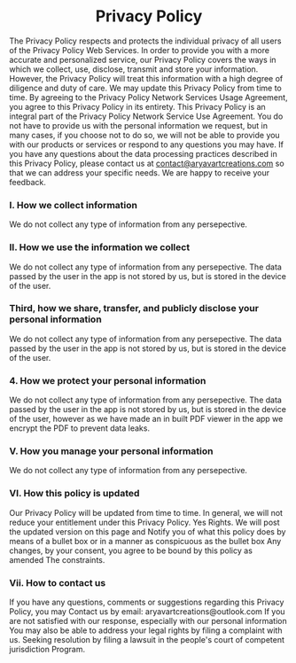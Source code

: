 <h1 align="center">Privacy Policy</h1>

The Privacy Policy respects and protects the individual privacy of all users of the Privacy Policy
Web Services. In order to provide you with a more accurate and personalized service, our Privacy
Policy covers the ways in which we collect, use, disclose, transmit and store your information.
However, the Privacy Policy will treat this information with a high degree of diligence and duty of
care. We may update this Privacy Policy from time to time. By agreeing to the Privacy Policy Network
Services Usage Agreement, you agree to this Privacy Policy in its entirety. This Privacy Policy is
an integral part of the Privacy Policy Network Service Use Agreement. You do not have to provide us
with the personal information we request, but in many cases, if you choose not to do so, we will not
be able to provide you with our products or services or respond to any questions you may have. If
you have any questions about the data processing practices described in this Privacy Policy, please
contact us at [contact@aryavartcreations.com](mailto:contact@aryavartcreations.com) so that we can address your specific needs. We are
happy to receive your feedback.

<h3> I. How we collect information</h3>
We do not collect any type of information from any persepective. 

<h3> II. How we use the information we collect</h3>
We do not collect any type of information from any persepective. The data passed by the user in the app is not stored by us, but is stored in the device of the user. 

<h3> Third, how we share, transfer, and publicly disclose your personal information</h3>
We do not collect any type of information from any persepective. The data passed by the user in the app is not stored by us, but is stored in the device of the user. 

<h3> 4. How we protect your personal information</h3>
We do not collect any type of information from any persepective. The data passed by the user in the app is not stored by us, but is stored in the device of the user, however as we have made an in built PDF viewer in the app we encrypt the PDF to prevent data leaks. 

<h3> V. How you manage your personal information</h3>
We do not collect any type of information from any persepective.

<h3> VI. How this policy is updated</h3>
Our Privacy Policy will be updated from time to time.
In general, we will not reduce your entitlement under this Privacy Policy.
Yes Rights. We will post the updated version on this page and
Notify you of what this policy does by means of a bullet box or in a manner as conspicuous as the bullet box
Any changes, by your consent, you agree to be bound by this policy as amended
The constraints.

<h3>Vii. How to contact us</h3>
If you have any questions, comments or suggestions regarding this Privacy Policy, you may
Contact us by email: aryavartcreations@outlook.com If you are not satisfied with our response, especially with our personal information
You may also be able to address your legal rights by filing a complaint with us.
Seeking resolution by filing a lawsuit in the people's court of competent jurisdiction
Program.
